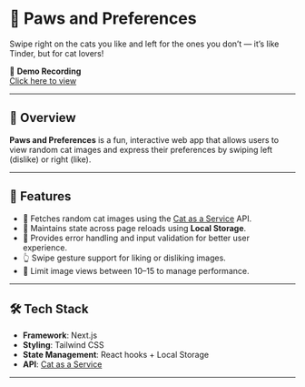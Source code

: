# 🐾 Paws and Preferences

Swipe right on the cats you like and left for the ones you don’t — it’s like Tinder, but for cat lovers!

🎥 **Demo Recording**  
[Click here to view](https://github.com/user-attachments/assets/ec5e19c3-ba0a-4884-ac7a-6d2d300e81d1)


---

## 📌 Overview

**Paws and Preferences** is a fun, interactive web app that allows users to view random cat images and express their preferences by swiping left (dislike) or right (like).

---

## 🚀 Features

- 📸 Fetches random cat images using the [Cat as a Service](https://cataas.com/) API.
- 💾 Maintains state across page reloads using **Local Storage**.
- 🚫 Provides error handling and input validation for better user experience.
- 👆 Swipe gesture support for liking or disliking images.
- 🔢 Limit image views between 10–15 to manage performance.

---

## 🛠️ Tech Stack

- **Framework**: Next.js
- **Styling**: Tailwind CSS
- **State Management**: React hooks + Local Storage
- **API**: [Cat as a Service](https://cataas.com/)

---


